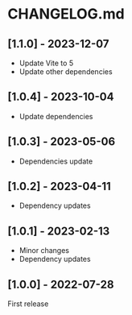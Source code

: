 # CHANGELOG.md

## [1.1.0] - 2023-12-07

- Update Vite to 5
- Update other dependencies

## [1.0.4] - 2023-10-04

- Update dependencies

## [1.0.3] - 2023-05-06

- Dependencies update

## [1.0.2] - 2023-04-11

- Dependency updates

## [1.0.1] - 2023-02-13

- Minor changes
- Dependency updates

## [1.0.0] - 2022-07-28

First release